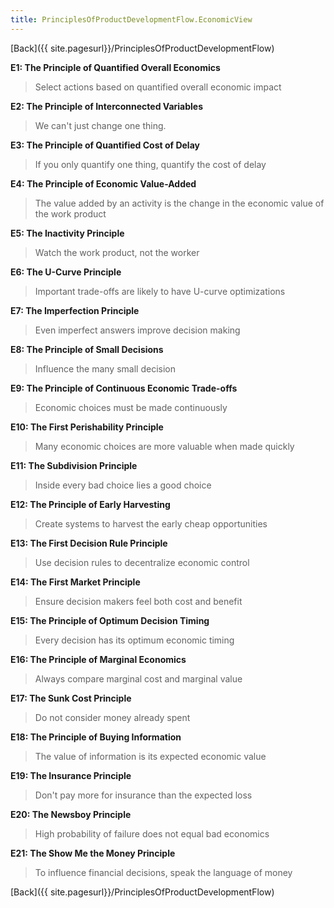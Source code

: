 ```yaml
---
title: PrinciplesOfProductDevelopmentFlow.EconomicView
---
```

[Back]({{ site.pagesurl}}/PrinciplesOfProductDevelopmentFlow)

**E1: The Principle of Quantified Overall Economics**
> Select actions based on quantified overall economic impact

**E2: The Principle of Interconnected Variables**
> We can't just change one thing.

**E3:  The Principle of Quantified Cost of Delay**
> If you only quantify one thing, quantify the cost of delay

**E4: The Principle of Economic Value-Added**
> The value added by an activity is the change in the economic value of the work product

**E5: The Inactivity Principle**
> Watch the work product, not the worker

**E6: The U-Curve Principle**
> Important trade-offs are likely to have U-curve optimizations

**E7: The Imperfection Principle**
> Even imperfect answers improve decision making

**E8: The Principle of Small Decisions**
> Influence the many small decision

**E9: The Principle of Continuous Economic Trade-offs**
> Economic choices must be made continuously

**E10: The First Perishability Principle**
> Many economic choices are more valuable when made quickly

**E11: The Subdivision Principle**
> Inside every bad choice lies a good choice

**E12: The Principle of Early Harvesting**
> Create systems to harvest the early cheap opportunities

**E13: The First Decision Rule Principle**
> Use decision rules to decentralize economic control

**E14: The First Market Principle**
> Ensure decision makers feel both cost and benefit

**E15: The Principle of Optimum Decision Timing**
> Every decision has its optimum economic timing

**E16: The Principle of Marginal Economics**
> Always compare marginal cost and marginal value

**E17: The Sunk Cost Principle**
> Do not consider money already spent

**E18: The Principle of Buying Information**
> The value of information is its expected economic value

**E19: The Insurance Principle**
> Don't pay more for insurance than the expected loss

**E20: The Newsboy Principle**
> High probability of failure does not equal bad economics

**E21: The Show Me the Money Principle**
> To influence financial decisions, speak the language of money

[Back]({{ site.pagesurl}}/PrinciplesOfProductDevelopmentFlow)
